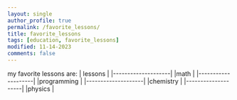 ```yaml
---
layout: single
author_profile: true
permalink: /favorite_lessons/
title: favorite_lessons
tags: [education, favorite_lessons]
modified: 11-14-2023
comments: false
---
```

my favorite lessons are:
| lessons            |
|--------------------|
|math                |
|--------------------|
|programming         |
|--------------------|
|chemistry           |
|--------------------|
|physics             |


